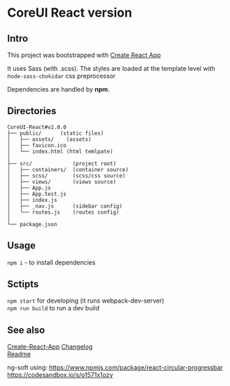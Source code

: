 # CoreUI React version

## Intro 
This project was bootstrapped with [Create React App](https://github.com/facebook/create-react-app)

It uses Sass (with .scss). The styles are loaded at the template level with n`ode-sass-chokidar` css preprocessor

Dependencies are handled by **npm**.

## Directories
```
CoreUI-React#v2.0.0
├── public/      (static files)
│   ├── assets/    (assets)
│   ├── favicon.ico  
│   └── index.html (html temlpate)
│
├── src/             (project root)
│   ├── containers/  (container source)
│   ├── scss/        (scss/css source)
│   ├── views/       (views source)
│   ├── App.js
│   ├── App.test.js
│   ├── index.js
│   ├── _nav.js      (sidebar config)
│   └── routes.js    (routes config)
│
└── package.json
```

## Usage
`npm i` - to install dependencies

## Sctipts 
`npm start` for developing (it runs webpack-dev-server)  
`npm run build` to run a dev build  

## See also
[Create-React-App](CRA.md)
[Changelog](./CHANGELOG.md)  
[Readme](./README.md)

ng-soft using:
https://www.npmjs.com/package/react-circular-progressbar
https://codesandbox.io/s/o1571x1ozy

